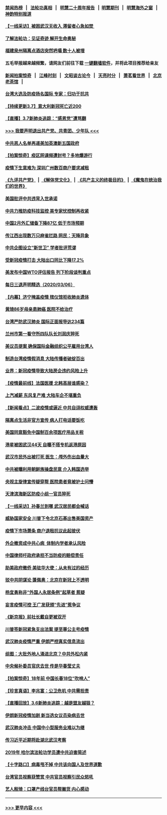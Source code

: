 #### [禁闻热榜](热点新闻.md?=0)  &nbsp;&nbsp;|&nbsp;&nbsp; [法轮功真相](https://github.com/gfw-breaker/truth/blob/master/README.md?=0) &nbsp;&nbsp;|&nbsp;&nbsp; [明慧二十周年报告](https://github.com/gfw-breaker/mh-reports/blob/master/README.md?=0) &nbsp;&nbsp;|&nbsp;&nbsp;[明慧期刊](https://github.com/gfw-breaker/mh-qikan) &nbsp;&nbsp;|&nbsp;&nbsp; [明慧海外之窗](https://github.com/gfw-breaker/mh-news/blob/master/README.md?=0) &nbsp;&nbsp;|&nbsp;&nbsp; [神韵特别报道](https://github.com/gfw-breaker/mh-news/blob/master/shenyun.md?=0)
#### [【一线采访】被困武汉无收入 滞留者心急如焚 ](../pages/nsc413/n11922709.md?t=03080103) 
#### [了解法轮功：见证奇迹 解开生命奥秘](../pages/nsc413/n11922778.md?t=03080103) 
#### [福建泉州隔离点酒店突然坍塌 数十人被埋](../pages/nsc413/n11922826.md?t=03080103) 
#### 五毛举报越来越频繁，请网友们前往下载 [一键翻墙软件](https://github.com/gfw-breaker/ssr-accounts)，并将此项目推荐给亲友
#### [新闻拍案惊奇](https://github.com/gfw-breaker/banned-news/blob/master/pages/link4.md) &nbsp;&nbsp;|&nbsp;&nbsp; [江峰时刻](https://github.com/gfw-breaker/banned-news/blob/master/pages/link4.md) &nbsp;&nbsp;|&nbsp;&nbsp; [文昭谈古论今](https://github.com/gfw-breaker/banned-news/blob/master/pages/link4.md) &nbsp;&nbsp;|&nbsp;&nbsp; [天亮时分](https://github.com/gfw-breaker/banned-news/blob/master/pages/link4.md) &nbsp;&nbsp;|&nbsp;&nbsp; [萧茗看世界](https://github.com/gfw-breaker/banned-news/blob/master/pages/link4.md) &nbsp;&nbsp;|&nbsp;&nbsp; [北京老茶馆](https://github.com/gfw-breaker/banned-news/blob/master/pages/link4.md) &nbsp;&nbsp;|&nbsp;&nbsp; 
#### [台湾大选及防疫扬名国际 专家：归功于抗共](../pages/nsc413/n11921955.md?t=03080103) 
#### [【持续更新3.7】意大利新冠死亡近200](../pages/nsc413/n11921647.md?t=03080103) 
#### [【直播】3.7新肺炎追踪：“感恩党”遭骂翻](../pages/nsc413/n11922690.md?t=03080103) 
#### [>>> 我要声明退出共产党、共青团、少年队 <<<](https://github.com/begood0513/goodnews/blob/master/quit/letter.md) 
#### [中共恶人名单再递美加英澳新五国政府](../pages/nsc413/n11922727.md?t=03080103) 
#### [【拍案惊奇】疫区网课频遭封号？多地爆游行](../pages/nsc413/n11921679.md?t=03080103) 
#### [疫情下生意难为 深圳广州数百商户要求减租](../pages/nsc413/n11922392.md?t=03080103) 
#### [《九评共产党》](https://github.com/begood0513/9ping.md/blob/master/README.md) &nbsp;|&nbsp; [《解体党文化》](../../../../jtdwh.md/blob/master/README.md)  &nbsp;|&nbsp; [《共产主义的终极目的》](../../../../gczydzjmd.md/blob/master/README.md) &nbsp;|&nbsp; [《魔鬼在统治我们的世界》](../../../../mgztzwmdsj.md/blob/master/README.md) 
#### [美国批评中共违背入世承诺](../pages/nsc413/n11922430.md?t=03080103) 
#### [中共力推防疫科技监控 美专家忧控制再收紧](../pages/nsc413/n11922329.md?t=03080103) 
#### [中国2月外汇储备下降87亿 低于市场预期](../pages/nsc413/n11922091.md?t=03080103) 
#### [传江西出现数万只麻雀拦路 网民：天降异象](../pages/nsc413/n11922160.md?t=03080103) 
#### [中共企图设立“新世卫” 学者批评荒谬](../pages/nsc413/n11921839.md?t=03080103) 
#### [受新冠疫情打击 大陆出口同比下降17.2%](../pages/nsc413/n11921736.md?t=03080103) 
#### [美发布中国WTO评估报告 列下阶段谈判重点](../pages/nsc413/n11921572.md?t=03080103) 
#### [每日三退声明精选（2020/03/06）](../pages/nsc413/n11921953.md?t=03080103) 
#### [【内幕】济宁掩盖疫情 殡仪馆拒收肺炎遗体](../pages/nsc413/n11917871.md?t=03080103) 
#### [黄琦86岁母亲患肺癌 医院不给治疗](../pages/nsc413/n11921840.md?t=03080103) 
#### [台湾严防武汉肺炎 国际正面报导达234篇](../pages/nsc413/n11921737.md?t=03080103) 
#### [兰州市第一看守所四队队长刘润庆猝死](../pages/nsc413/n11920358.md?t=03080103) 
#### [美议员提案 确保国际金融组织公平雇用台湾人](../pages/nsc413/n11921691.md?t=03080103) 
#### [制造台湾疫情假消息 大陆传播者破绽百出](../pages/nsc413/n11921050.md?t=03080103) 
#### [业界：新冠疫情导致大陆房企违约风险上升](../pages/nsc413/n11921549.md?t=03080103) 
#### [【疫情最前线】法国医援 北韩高层谁感染？](../pages/nsc413/n11920850.md?t=03080103) 
#### [上汽减薪 东风复产难 大陆车企不堪重负](../pages/nsc413/n11921202.md?t=03080103) 
#### [【新闻看点】二波疫情或逼近 中共自诩权威遭轰](../pages/nsc413/n11920942.md?t=03080103) 
#### [隔离点生活非官方宣传 病人打电话要饭吃](../pages/nsc413/n11921264.md?t=03080103) 
#### [美国同意豁免中国制百余项医疗用品关税](../pages/nsc413/n11921400.md?t=03080103) 
#### [港星被困武汉44天 自曝不搭专机返港原因](../pages/nsc413/n11920926.md?t=03080103) 
#### [武汉市民外出被打死 医生：颅外伤出血量大](../pages/nsc413/n11921303.md?t=03080103) 
#### [中共被曝利用朝鲜族操盘民意 介入韩国选举](../pages/nsc413/n11921006.md?t=03080103) 
#### [央视主旋律宣传疑穿帮 医院患者竟被护士问懵](../pages/nsc413/n11921219.md?t=03080103) 
#### [天津滨海新区防疫小组一官员猝死](../pages/nsc413/n11921205.md?t=03080103) 
#### [【一线采访】孙春兰到哪 武汉居民都会喊话](../pages/nsc413/n11920952.md?t=03080103) 
#### [威胁国家安全 川普下令北京石基出售美国资产](../pages/nsc413/n11921036.md?t=03080103) 
#### [疫情下市场萧条 商户退租抗议此起彼伏](../pages/nsc413/n11921021.md?t=03080103) 
#### [外企撤资成中共心病  体制内学者承认风险](../pages/nsc413/n11920805.md?t=03080103) 
#### [中国律师吁政府承担不当防疫的赔偿责任](../pages/nsc413/n11920309.md?t=03080103) 
#### [助美政府撤侨 美驻华大使：从未有过的经历](../pages/nsc413/n11920832.md?t=03080103) 
#### [驳中共阴谋论 蓬佩奥：北京在新冠上不透明](../pages/nsc413/n11920846.md?t=03080103) 
#### [杨宜勇称非“外国人永居条例”起草者 惹疑](../pages/nsc413/n11920792.md?t=03080103) 
#### [妄言疫情可控 王广发获颁“先进”惹争议](../pages/nsc413/n11920693.md?t=03080103) 
#### [《新京报》前社长戴自更被双开](../pages/nsc413/n11920689.md?t=03080103) 
#### [川普签新冠紧急支出法案 提至尊公主号疫情](../pages/nsc413/n11920654.md?t=03080103) 
#### [武汉肺炎疫情严重 伊朗严控真实信息流出](../pages/nsc413/n11920458.md?t=03080103) 
#### [组图：大批外地人涌进北京？中共外松内紧](../pages/nsc413/n11918025.md?t=03080103) 
#### [中央候补委员官庆去世 传是华春莹丈夫](../pages/nsc413/n11920481.md?t=03080103) 
#### [【拍案惊奇】18年前 中国长春18位“吹哨人”](../pages/nsc413/n11918988.md?t=03080103) 
#### [【珍言真语】李兆富：公卫危机 中共需担责](../pages/nsc413/n11920422.md?t=03080103) 
#### [【直播回放】3.6新肺炎追踪：越是盟友越狠？](../pages/nsc413/n11920274.md?t=03080103) 
#### [伊朗新冠疫情加剧 新当选女议员染病去世](../pages/nsc413/n11920353.md?t=03080103) 
#### [武汉肺炎冲击 中国中小型服务业难以为继](../pages/nsc413/n11920169.md?t=03080103) 
#### [传习近平近期将赴湖北武汉考察](../pages/nsc413/n11918779.md?t=03080103) 
#### [2019年 哈尔滨法轮功学员遭中共迫害简述](../pages/nsc413/n11919729.md?t=03080103) 
#### [【十字路口】病毒甩不掉 中共该向国人及世界道歉](../pages/nsc413/n11918954.md?t=03080103) 
#### [台湾官员视察获赞赏 中共官员视察引民众怒吼](../pages/nsc413/n11919207.md?t=03080103) 
#### [艺人殷琦：口罩产线台官员帮搬货 内心感动](../pages/nsc413/n11919949.md?t=03080103) 

----
#### [ >>> 更早内容 <<< ](../indexes/nsc413-earlier.md)
